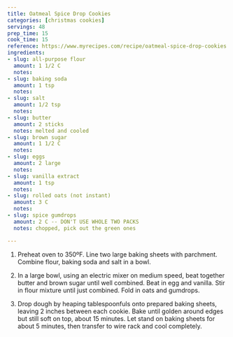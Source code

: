 ```yaml
---
title: Oatmeal Spice Drop Cookies
categories: [christmas cookies]
servings: 48
prep_time: 15
cook_time: 15
reference: https://www.myrecipes.com/recipe/oatmeal-spice-drop-cookies
ingredients:
- slug: all-purpose flour
  amount: 1 1/2 C
  notes:
- slug: baking soda
  amount: 1 tsp
  notes:
- slug: salt
  amount: 1/2 tsp
  notes:
- slug: butter
  amount: 2 sticks
  notes: melted and cooled
- slug: brown sugar
  amount: 1 1/2 C
  notes:
- slug: eggs
  amount: 2 large
  notes:
- slug: vanilla extract
  amount: 1 tsp
  notes:
- slug: rolled oats (not instant)
  amount: 3 C
  notes:
- slug: spice gumdrops
  amount: 2 C -- DON'T USE WHOLE TWO PACKS
  notes: chopped, pick out the green ones

---
```


1. Preheat oven to 350ºF. Line two large baking sheets with parchment. Combine flour, baking soda and salt in a bowl.


2. In a large bowl, using an electric mixer on medium speed, beat together butter and brown sugar until well combined. Beat in egg and vanilla. Stir in flour mixture until just combined. Fold in oats and gumdrops.


3. Drop dough by heaping tablespoonfuls onto prepared baking sheets, leaving 2 inches between each cookie. Bake until golden around edges but still soft on top, about 15 minutes. Let stand on baking sheets for about 5 minutes, then transfer to wire rack and cool completely.
